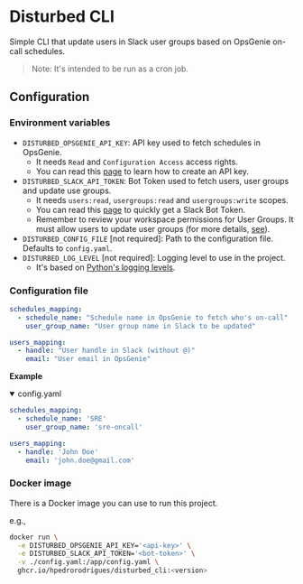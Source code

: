 # Disturbed CLI

Simple CLI that update users in Slack user groups based on OpsGenie on-call schedules.

> Note: It's intended to be run as a cron job.

## Configuration

### Environment variables
- `DISTURBED_OPSGENIE_API_KEY`: API key used to fetch schedules in OpsGenie.
  - It needs `Read` and `Configuration Access` access rights.
  - You can read this [page](https://support.atlassian.com/opsgenie/docs/api-key-management/) to learn how to create an API key.
- `DISTURBED_SLACK_API_TOKEN`: Bot Token used to fetch users, user groups and update use groups.
  - It needs `users:read`, `usergroups:read` and `usergroups:write` scopes.
  - You can read this [page](https://api.slack.com/tutorials/tracks/getting-a-token) to quickly get a Slack Bot Token.
  - Remember to review your workspace permissions for User Groups. It must allow users to update user groups (for more details, [see](https://api.slack.com/methods/usergroups.users.update#markdown)).
- `DISTURBED_CONFIG_FILE` [not required]: Path to the configuration file. Defaults to `config.yaml`.
- `DISTURBED_LOG_LEVEL` [not required]: Logging level to use in the project.
  - It's based on [Python's logging levels](https://docs.python.org/3/library/logging.html#logging-levels).

### Configuration file

```yaml
schedules_mapping:
  - schedule_name: "Schedule name in OpsGenie to fetch who's on-call"
    user_group_name: "User group name in Slack to be updated"

users_mapping:
  - handle: "User handle in Slack (without @)"
    email: "User email in OpsGenie"
```

**Example**

<details open>
<summary>config.yaml</summary>

```yaml
schedules_mapping:
  - schedule_name: 'SRE'
    user_group_name: 'sre-oncall'

users_mapping:
  - handle: 'John Doe'
    email: 'john.doe@gmail.com'
```
</details>

### Docker image

There is a Docker image you can use to run this project.

e.g.,

```bash
docker run \
  -e DISTURBED_OPSGENIE_API_KEY='<api-key>' \
  -e DISTURBED_SLACK_API_TOKEN='<bot-token>' \
  -v ./config.yaml:/app/config.yaml \
  ghcr.io/hpedrorodrigues/disturbed_cli:<version>
```
